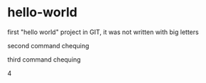 # hello-world
first "hello world" project in GIT, it was not written with big letters

second command chequing

third command chequing 


4 
